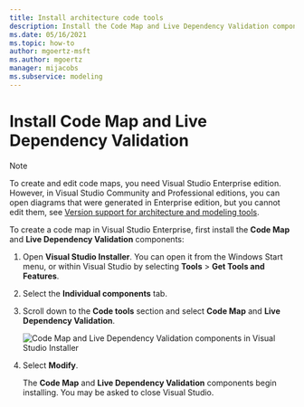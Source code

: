 ```yaml
---
title: Install architecture code tools
description: Install the Code Map and Live Dependency Validation components in Visual Studio to help debug your applications and manage your project code.
ms.date: 05/16/2021
ms.topic: how-to
author: mgoertz-msft
ms.author: mgoertz
manager: mijacobs
ms.subservice: modeling
---
```

# Install Code Map and Live Dependency Validation

> [!NOTE]
> To create and edit code maps, you need Visual Studio Enterprise edition. However, in Visual Studio Community and Professional editions, you can open diagrams that were generated in Enterprise edition, but you cannot edit them, see [Version support for architecture and modeling tools](analyze-and-model-your-architecture.md#VersionSupport).

To create a code map in Visual Studio Enterprise, first install the **Code Map** and **Live Dependency Validation** components:

1. Open **Visual Studio Installer**. You can open it from the Windows Start menu, or within Visual Studio by selecting **Tools** > **Get Tools and Features**.

1. Select the **Individual components** tab.

1. Scroll down to the **Code tools** section and select **Code Map** and **Live Dependency Validation**.

   ![Code Map and Live Dependency Validation components in Visual Studio Installer](media/modeling-components.png)

1. Select **Modify**.

   The **Code Map** and **Live Dependency Validation** components begin installing. You may be asked to close Visual Studio.
